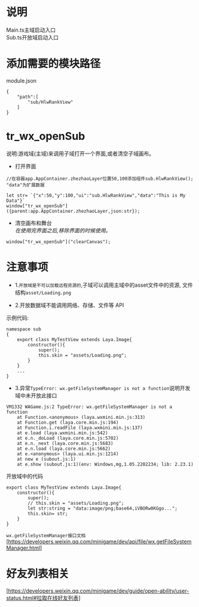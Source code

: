 # 说明
Main.ts主域启动入口  
Sub.ts开放域启动入口

# 添加需要的模块路径
module.json  
```
{
    "path":[
        "sub/HlwRankView"
    ]
}
```

# tr_wx_openSub  
说明:游戏域(主域)来调用子域打开一个界面,或者清空子域画布。

* 打开界面
```
//在容器app.AppContainer.zhezhaoLayer位置50,100添加组件sub.HlwRankView(); "data"为扩展数据

let str= `{"x":50,"y":100,"ui":"sub.HlwRankView","data":"This is My Data"}`
window["tr_wx_openSub"]({parent:app.AppContainer.zhezhaoLayer,json:str});
```
<!-- 
`tr_wx_openSub(ui="",pos_x=0,pos_y,uiScale=1.0,close_x=0,close_y=0,close_w=0,close_h=0)`
```
//打开一个开放域的界面到开发域舞台坐标0,0,关闭按钮的坐标为50,50,在舞台中的位置为100,100,界面缩放为1.2比率。  
window["tr_wx_openSub"]("sub.HlwRankView",0,0,1.2,50,50,100,100);

//打开界面,坐标设置在舞台10,10位置,关闭按钮不设置坐标的和宽高时候,默认没有关闭区域,可以通过window["tr_wx_openSub"]("clearCanvas")关闭。  
window["tr_wx_openSub"]("sub.HlwRankView",10,10);
// 

``` -->
* 清空画布和舞台  
*在使用完界面之后,移除界面的时候使用。* 
```
window["tr_wx_openSub"]("clearCanvas");
```  
    



# 注意事项
* 1.`开放域是不可以加载远程资源的`,子域可以调用主域中的asset文件中的资源,  文件结构`asset/Loading.png`  

* 2.开放数据域不能调用网络、存储、文件等 API

示例代码:
```
namespace sub
{
    export class MyTestView extends Laya.Image{
        constructor(){
            super();
            this.skin = "assets/Loading.png";
        }
    }
    ...
}
```

* 3.异常`TypeError: wx.getFileSystemManager is not a function`说明开发域中未开放此接口
```
VM1332 WAGame.js:2 TypeError: wx.getFileSystemManager is not a function
    at Function.<anonymous> (laya.wxmini.min.js:313)
    at Function.get (laya.core.min.js:194)
    at Function.i.readFile (laya.wxmini.min.js:137)
    at e.load (laya.wxmini.min.js:542)
    at e.n._doLoad (laya.core.min.js:5702)
    at e.n._next (laya.core.min.js:5683)
    at e.n.load (laya.core.min.js:5662)
    at e.<anonymous> (laya.ui.min.js:1214)
    at new e (subout.js:1)
    at e.show (subout.js:1)(env: Windows,mg,1.05.2202234; lib: 2.23.1)
```
开放域中的代码
```
export class MyTestView extends Laya.Image{
    constructor(){
        super();
        // this.skin = "assets/Loading.png";
        let str:string = "data:image/png;base64,iVBORw0KGgo...";
        this.skin= str;
    }
}
```
`wx.getFileSystemManager接口文档`  
[https://developers.weixin.qq.com/minigame/dev/api/file/wx.getFileSystemManager.html]

# 好友列表相关
[https://developers.weixin.qq.com/minigame/dev/guide/open-ability/user-status.html#拉取在线好友列表]
